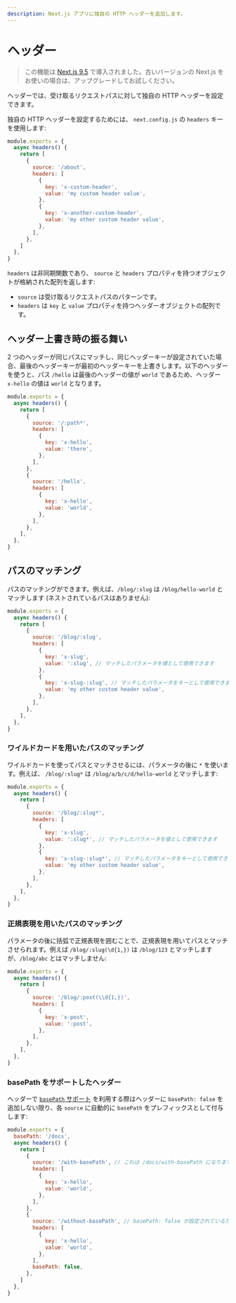```yaml
---
description: Next.js アプリに独自の HTTP ヘッダーを追加します。
---
```


# ヘッダー

> この機能は [Next.js 9.5](https://nextjs.org/blog/next-9-5) で導入されました。古いバージョンの Next.js をお使いの場合は、アップグレードしてお試しください。

ヘッダーでは、受け取るリクエストパスに対して独自の HTTP ヘッダーを設定できます。

独自の HTTP ヘッダーを設定するためには、 `next.config.js` の `headers` キーを使用します:

```js
module.exports = {
  async headers() {
    return [
      {
        source: '/about',
        headers: [
          {
            key: 'x-custom-header',
            value: 'my custom header value',
          },
          {
            key: 'x-another-custom-header',
            value: 'my other custom header value',
          },
        ],
      },
    ]
  },
}
```

`headers` は非同期関数であり、 `source` と `headers` プロパティを持つオブジェクトが格納された配列を返します:

- `source` は受け取るリクエストパスのパターンです。
- `headers` は `key` と `value` プロパティを持つヘッダーオブジェクトの配列です。

## ヘッダー上書き時の振る舞い

2 つのヘッダーが同じパスにマッチし、同じヘッダーキーが設定されていた場合、最後のヘッダーキーが最初のヘッダーキーを上書きします。以下のヘッダーを使うと、パス `/hello` は最後のヘッダーの値が `world` であるため、ヘッダー `x-hello` の値は `world` となります。


```js
module.exports = {
  async headers() {
    return [
      {
        source: '/:path*',
        headers: [
          {
            key: 'x-hello',
            value: 'there',
          },
        ],
      },
      {
        source: '/hello',
        headers: [
          {
            key: 'x-hello',
            value: 'world',
          },
        ],
      },
    ],
  },
}
```

## パスのマッチング

パスのマッチングができます。例えば、`/blog/:slug` は `/blog/hello-world` とマッチします (ネストされているパスはありません):

```js
module.exports = {
  async headers() {
    return [
      {
        source: '/blog/:slug',
        headers: [
          {
            key: 'x-slug',
            value: ':slug', // マッチしたパラメータを値として使用できます
          },
          {
            key: 'x-slug-:slug', // マッチしたパラメータをキーとして使用できます
            value: 'my other custom header value',
          },
        ],
      },
    ],
  },
}
```

### ワイルドカードを用いたパスのマッチング


ワイルドカードを使ってパスとマッチさせるには、パラメータの後に `*` を使います。例えば、 `/blog/:slug*` は `/blog/a/b/c/d/hello-world` とマッチします:

```js
module.exports = {
  async headers() {
    return [
      {
        source: '/blog/:slug*',
        headers: [
          {
            key: 'x-slug',
            value: ':slug*', // マッチしたパラメータを値として使用できます
          },
          {
            key: 'x-slug-:slug*', // マッチしたパラメータをキーとして使用できます
            value: 'my other custom header value',
          },
        ],
      },
    ],
  },
}
```

### 正規表現を用いたパスのマッチング

パラメータの後に括弧で正規表現を囲むことで、正規表現を用いてパスとマッチさせられます。例えば `/blog/:slug(\d{1,})` は `/blog/123` とマッチしますが、`/blog/abc` とはマッチしません:

```js
module.exports = {
  async headers() {
    return [
      {
        source: '/blog/:post(\\d{1,})',
        headers: [
          {
            key: 'x-post',
            value: ':post',
          },
        ],
      },
    ],
  },
}
```

### basePath をサポートしたヘッダー

ヘッダーで [`basePath` サポート](/docs/api-reference/next.config.js/basepath.md) を利用する際はヘッダーに `basePath: false` を追加しない限り、各 `source` に自動的に `basePath` をプレフィックスとして付与します:

```js
module.exports = {
  basePath: '/docs',
  async headers() {
    return [
      {
        source: '/with-basePath', // これは /docs/with-basePath になります
        headers: [
          {
            key: 'x-hello',
            value: 'world',
          },
        ],
      },
      {
        source: '/without-basePath', // basePath: false が設定されているため、変更されません
        headers: [
          {
            key: 'x-hello',
            value: 'world',
          },
        ],
        basePath: false,
      },
    ]
  },
}
```
